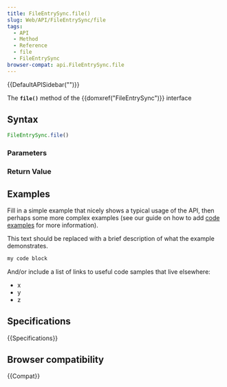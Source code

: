 ```yaml
---
title: FileEntrySync.file()
slug: Web/API/FileEntrySync/file
tags:
  - API
  - Method
  - Reference
  - file
  - FileEntrySync
browser-compat: api.FileEntrySync.file
---
```

{{DefaultAPISidebar("")}}

The **`file()`** method of the {{domxref("FileEntrySync")}} interface 

## Syntax

```js
FileEntrySync.file()
```

### Parameters



### Return Value



## Examples

Fill in a simple example that nicely shows a typical usage of the API, then perhaps some more complex examples (see our guide on how to add [code examples](/en-US/docs/MDN/Contribute/Structures/Code_examples) for more information).

This text should be replaced with a brief description of what the example demonstrates.

```js
my code block
```

And/or include a list of links to useful code samples that live elsewhere:

*   x
*   y
*   z

## Specifications

{{Specifications}}

## Browser compatibility

{{Compat}}

